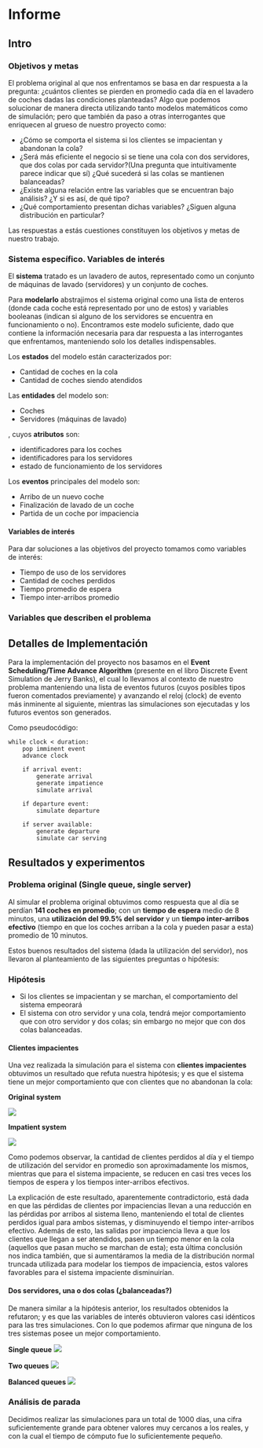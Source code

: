 # Informe

## Intro

### Objetivos y metas

El problema original al que nos enfrentamos se basa en dar respuesta a la pregunta: ¿cuántos clientes se pierden en promedio cada día en el lavadero de coches dadas las condiciones planteadas? Algo que podemos solucionar de manera directa utilizando tanto modelos matemáticos como de simulación; pero que también da paso a otras interrogantes que enriquecen al grueso de nuestro proyecto como:

- ¿Cómo se comporta el sistema si los clientes se impacientan y abandonan la cola?
- ¿Será más eficiente el negocio si se tiene una cola con dos servidores, que dos colas por cada servidor?(Una pregunta que intuitivamente parece indicar que sí) ¿Qué sucederá si las colas se mantienen balanceadas?
- ¿Existe alguna relación entre las variables que se encuentran bajo análisis? ¿Y si es así, de qué tipo?
- ¿Qué comportamiento presentan dichas variables? ¿Siguen alguna distribución en particular?

Las respuestas a estás cuestiones constituyen los objetivos y metas de nuestro trabajo.

### Sistema específico. Variables de interés

El **sistema** tratado es un lavadero de autos, representado como un conjunto de máquinas de lavado (servidores) y un conjunto de coches.

Para **modelarlo** abstrajimos el sistema original como una lista de enteros (donde cada coche está representado por uno de estos) y variables booleanas (indican si alguno de los servidores se encuentra en funcionamiento o no). Encontramos este modelo suficiente, dado que contiene la información necesaria para dar respuesta a las interrogantes que enfrentamos, manteniendo solo los detalles indispensables.

Los **estados** del modelo están caracterizados por:

- Cantidad de coches en la cola
- Cantidad de coches siendo atendidos

Las **entidades** del modelo son:

- Coches
- Servidores (máquinas de lavado)

, cuyos **atributos** son:

- identificadores para los coches
- identificadores para los servidores
- estado de funcionamiento de los servidores

Los **eventos** principales del modelo son:

- Arribo de un nuevo coche
- Finalización de lavado de un coche
- Partida de un coche por impaciencia

#### Variables de interés

Para dar soluciones a las objetivos del proyecto tomamos como variables de interés:

- Tiempo de uso de los servidores
- Cantidad de coches perdidos
- Tiempo promedio de espera
- Tiempo inter-arribos promedio

### Variables que describen el problema 

<!-- Son las que están en el latex -->

## Detalles de Implementación

Para la implementación del proyecto nos basamos en el **Event Scheduling/Time Advance Algorithm** (presente en el libro Discrete Event Simulation de Jerry Banks), el cual lo llevamos al contexto de nuestro problema manteniendo una lista de eventos futuros (cuyos posibles tipos fueron comentados previamente) y avanzando el reloj (clock) de evento más inminente al siguiente, mientras las simulaciones son ejecutadas y los futuros eventos son generados.

Como pseudocódigo:

```pseudo
while clock < duration:
    pop imminent event
    advance clock

    if arrival event:
        generate arrival
        generate impatience
        simulate arrival
    
    if departure event:
        simulate departure

    if server available:
        generate departure
        simulate car serving
```


## Resultados y experimentos

### Problema original (Single queue, single server)

Al simular el problema original obtuvimos como respuesta que al día se perdían **141 coches en promedio**; con un **tiempo de espera** medio de 8 minutos, una **utilización del 99.5% del servidor** y un **tiempo inter-arribos efectivo** (tiempo en que los coches arriban a la cola y pueden pasar a esta) promedio de 10 minutos.

Estos buenos resultados del sistema (dada la utilización del servidor), nos llevaron al planteamiento de las siguientes preguntas o hipótesis:

### Hipótesis

- Si los clientes se impacientan y se marchan, el comportamiento del sistema empeorará
- El sistema con otro servidor y una cola, tendrá mejor comportamiento que con otro servidor y dos colas; sin embargo no mejor que con dos colas balanceadas.

#### Clientes impacientes

Una vez realizada la simulación para el sistema con **clientes impacientes** obtuvimos un resultado que refuta nuestra hipótesis; y es que el sistema tiene un mejor comportamiento que con clientes que no abandonan la cola:

**Original system**

![](./simple.png)

**Impatient system**

![](impatient.png)

Como podemos observar, la cantidad de clientes perdidos al día y el tiempo de utilización del servidor en promedio son aproximadamente los mismos, mientras que para el sistema impaciente, se reducen en casi tres veces los tiempos de espera y los tiempos inter-arribos efectivos.

La explicación de este resultado, aparentemente contradictorio, está dada en que las pérdidas de clientes por impaciencias llevan a una reducción en las pérdidas por arribos al sistema lleno, manteniendo el total de clientes perdidos igual para ambos sistemas, y disminuyendo el tiempo inter-arribos efectivo. Además de esto, las salidas por impaciencia lleva a que los clientes que llegan a ser atendidos, pasen un tiempo menor en la cola (aquellos que pasan mucho se marchan de esta); esta última conclusión nos indica también, que si aumentáramos la media de la distribución normal truncada utilizada para modelar los tiempos de impaciencia, estos valores favorables para el sistema impaciente disminuirían.

#### Dos servidores, una o dos colas (¿balanceadas?)

De manera similar a la hipótesis anterior, los resultados obtenidos la refutaron; y es que las variables de interés obtuvieron valores casi idénticos para las tres simulaciones. Con lo que podemos afirmar que ninguna de los tres sistemas posee un mejor comportamiento.

**Single queue**
![](./single_queue.png)

**Two queues**
![](./two_queues.png)

**Balanced queues**
![](./balanced_queues.png)

### Análisis de parada

Decidimos realizar las simulaciones para un total de 1000 días, una cifra suficientemente grande para obtener valores muy cercanos a los reales, y con la cual el tiempo de cómputo fue lo suficientemente pequeño.